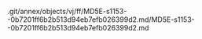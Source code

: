 .git/annex/objects/vj/ff/MD5E-s1153--0b7201ff6b2b513d94eb7efb026399d2.md/MD5E-s1153--0b7201ff6b2b513d94eb7efb026399d2.md